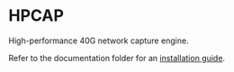 HPCAP
=====

High-performance 40G network capture engine.

Refer to the documentation folder for an [installation guide](https://github.com/hpcn-uam/hpcap40g/blob/master/doc/HPCAP_UserGuide.pdf).
